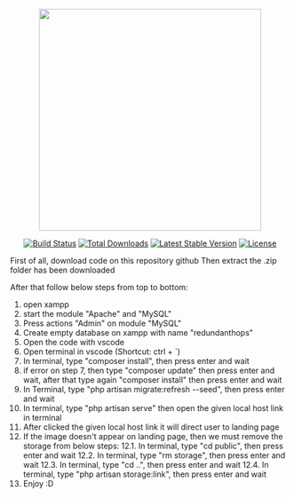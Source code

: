 <p align="center"><a href="https://laravel.com" target="_blank"><img src="https://raw.githubusercontent.com/laravel/art/master/logo-lockup/5%20SVG/2%20CMYK/1%20Full%20Color/laravel-logolockup-cmyk-red.svg" width="400"></a></p>

<p align="center">
<a href="https://travis-ci.org/laravel/framework"><img src="https://travis-ci.org/laravel/framework.svg" alt="Build Status"></a>
<a href="https://packagist.org/packages/laravel/framework"><img src="https://img.shields.io/packagist/dt/laravel/framework" alt="Total Downloads"></a>
<a href="https://packagist.org/packages/laravel/framework"><img src="https://img.shields.io/packagist/v/laravel/framework" alt="Latest Stable Version"></a>
<a href="https://packagist.org/packages/laravel/framework"><img src="https://img.shields.io/packagist/l/laravel/framework" alt="License"></a>
</p>

<div>
  <p>
    First of all, download code on this repository github
Then extract the .zip folder has been downloaded

After that follow below steps from top to bottom:
1. open xampp
2. start the module "Apache" and "MySQL"
3. Press actions "Admin" on module "MySQL"
4. Create empty database on xampp with name "redundanthops"
5. Open the code with vscode
6. Open terminal in vscode (Shortcut: ctrl + `)
7. In terminal, type "composer install", then press enter and wait
8. if error on step 7, then type "composer update" then press enter and wait, after that type again "composer install" then press enter and wait
9. In Terminal, type "php artisan migrate:refresh --seed", then press enter and wait
10. In terminal, type "php artisan serve" then open the given local host link in terminal
11. After clicked the given local host link it will direct user to landing page
12. If the image doesn't appear on landing page, then we must remove the storage from below steps:
12.1. In terminal, type "cd public", then press enter and wait
12.2. In terminal, type "rm storage", then press enter and wait
12.3. In terminal, type "cd ..", then press enter and wait
12.4. In terminal, type "php artisan storage:link", then press enter and wait
13. Enjoy :D
  </p>
</div>

